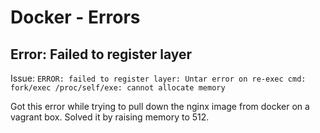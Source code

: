 # Docker - Errors

## Error: Failed to register layer

Issue: `ERROR: failed to register layer: Untar error on re-exec cmd: fork/exec /proc/self/exe: cannot allocate memory`

Got this error while trying to pull down the nginx image from docker on a vagrant box. Solved it by raising memory to 512.
